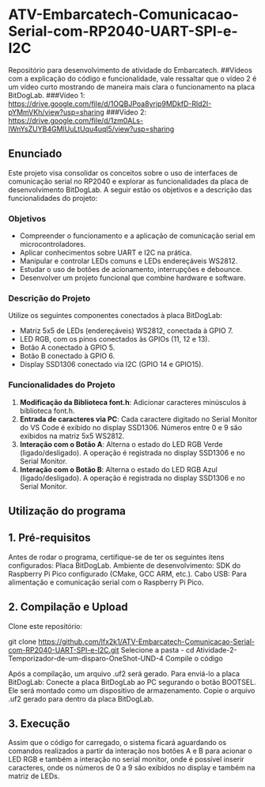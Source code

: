 # ATV-Embarcatech-Comunicacao-Serial-com-RP2040-UART-SPI-e-I2C
Repositório para desenvolvimento de atividade do Embarcatech.
##Vídeos com a explicação do código e funcionalidade, vale ressaltar que o vídeo 2 é um vídeo curto mostrando de maneira mais clara o funcionamento na placa BitDogLab.
###Vídeo 1: https://drive.google.com/file/d/1OQBJPoa8yrjp9MDkfD-Rld2I-pYMmVKh/view?usp=sharing
###Vídeo 2: https://drive.google.com/file/d/1zm0ALs-IWnYsZUYB4GMIUuLtUqu4uql5/view?usp=sharing

## Enunciado
Este projeto visa consolidar os conceitos sobre o uso de interfaces de comunicação serial no RP2040 e explorar as funcionalidades da placa de desenvolvimento BitDogLab. A seguir estão os objetivos e a descrição das funcionalidades do projeto:

### Objetivos

- Compreender o funcionamento e a aplicação de comunicação serial em microcontroladores.
- Aplicar conhecimentos sobre UART e I2C na prática.
- Manipular e controlar LEDs comuns e LEDs endereçáveis WS2812.
- Estudar o uso de botões de acionamento, interrupções e debounce.
- Desenvolver um projeto funcional que combine hardware e software.

### Descrição do Projeto

Utilize os seguintes componentes conectados à placa BitDogLab:

- Matriz 5x5 de LEDs (endereçáveis) WS2812, conectada à GPIO 7.
- LED RGB, com os pinos conectados às GPIOs (11, 12 e 13).
- Botão A conectado à GPIO 5.
- Botão B conectado à GPIO 6.
- Display SSD1306 conectado via I2C (GPIO 14 e GPIO15).

### Funcionalidades do Projeto

1. **Modificação da Biblioteca font.h**: Adicionar caracteres minúsculos à biblioteca font.h.
2. **Entrada de caracteres via PC**: Cada caractere digitado no Serial Monitor do VS Code é exibido no display SSD1306. Números entre 0 e 9 são exibidos na matriz 5x5 WS2812.
3. **Interação com o Botão A**: Alterna o estado do LED RGB Verde (ligado/desligado). A operação é registrada no display SSD1306 e no Serial Monitor.
4. **Interação com o Botão B**: Alterna o estado do LED RGB Azul (ligado/desligado). A operação é registrada no display SSD1306 e no Serial Monitor.

## Utilização do programa

## 1. Pré-requisitos
Antes de rodar o programa, certifique-se de ter os seguintes itens configurados:
Placa BitDogLab.
Ambiente de desenvolvimento: SDK do Raspberry Pi Pico configurado (CMake, GCC ARM, etc.).
Cabo USB: Para alimentação e comunicação serial com o Raspberry Pi Pico.

## 2. Compilação e Upload
Clone este repositório:

git clone https://github.com/lfx2k1/ATV-Embarcatech-Comunicacao-Serial-com-RP2040-UART-SPI-e-I2C.git
Selecione a pasta - cd Atividade-2-Temporizador-de-um-disparo-OneShot-UND-4
Compile o código

Após a compilação, um arquivo .uf2 será gerado. Para enviá-lo a placa BitDogLab:
Conecte a placa BitDogLab ao PC segurando o botão BOOTSEL.
Ele será montado como um dispositivo de armazenamento.
Copie o arquivo .uf2 gerado para dentro da placa BitDogLab.

## 3. Execução
Assim que o código for carregado, o sistema ficará aguardando os comandos realizados a partir da interação nos botões A e B para acionar o LED RGB e também a interação no serial monitor, onde é possível inserir caracteres, onde os números de 0 a 9 são exibidos no display e também na matriz de LEDs.
